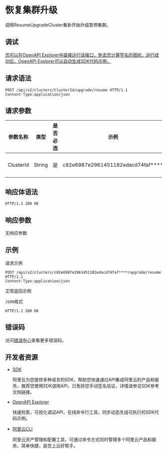 # 恢复集群升级

调用ResumeUpgradeCluster重新开始升级暂停集群。

## 调试

[您可以在OpenAPI Explorer中直接运行该接口，免去您计算签名的困扰。运行成功后，OpenAPI Explorer可以自动生成SDK代码示例。](https://api.aliyun.com/#product=CS&api=ResumeUpgradeCluster&type=ROA&version=2015-12-15)

## 请求语法

```
POST /api/v2/clusters/ClusterId/upgrade/resume HTTP/1.1
Content-Type:application/json
```

## 请求参数

|参数名称|类型|是否必选|示例|说明|
|----|--|----|--|--|
|ClusterId|String|是|c82e6987e2961451182edacd74faf\*\*\*\*|集群ID。 |

## 响应体语法

```
HTTP/1.1 200 OK
```

## 响应参数

无响应参数

## 示例

请求示例

```
POST /api/v2/clusters/c82e6987e2961451182edacd74faf****/upgrade/resume HTTP/1.1 
Content-Type:application/json
```

正常返回示例

`JSON`格式

```
HTTP/1.1 200 OK
```

## 错误码

访问[错误中心](https://error-center.aliyun.com/status/product/CS)查看更多错误码。

## 开发者资源

-   [SDK](https://next.api.aliyun.com/api-tools/sdk/CS?version=2015-12-15&)

    阿里云为您提供多种语言的SDK，帮助您快速通过API集成阿里云的产品和服务，推荐您使用SDK调用API，已免除您手动签名验证，详情请参见SDK参考文档链接。

-   [OpenAPI Explorer](https://next.api.aliyun.com/api/CS/2015-12-15/ResumeUpgradeCluster)

    快速检索，可视化调试API，在线命令行工具，同步动态生成可执行的SDK代码示例。

-   [阿里云CLI](https://github.com/aliyun/aliyun-cli)

    阿里云资产管理和配置工具，可通过命令方式同时管理多个阿里云产品和服务，简单快捷，是您上云好帮手。


